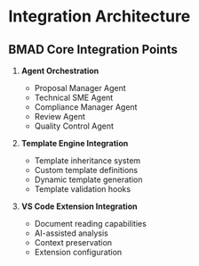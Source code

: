 # Integration Architecture

## BMAD Core Integration Points

1. **Agent Orchestration**
   - Proposal Manager Agent
   - Technical SME Agent
   - Compliance Manager Agent
   - Review Agent
   - Quality Control Agent

2. **Template Engine Integration**
   - Template inheritance system
   - Custom template definitions
   - Dynamic template generation
   - Template validation hooks

3. **VS Code Extension Integration**
   - Document reading capabilities
   - AI-assisted analysis
   - Context preservation
   - Extension configuration
